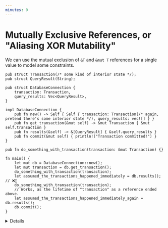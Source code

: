 ```yaml
---
minutes: 0
---
```


# Mutually Exclusive References, or "Aliasing XOR Mutability"

We can use the mutual exclusion of `&T` and `&mut T` references for a single value to model some constraints.

```rust,editable
pub struct Transaction(/* some kind of interior state */);
pub struct QueryResult(String);

pub struct DatabaseConnection {
    transaction: Transaction,
    query_results: Vec<QueryResult>,
}

impl DatabaseConnection {
    pub fn new() -> Self { Self { transaction: Transaction(/* again, pretend there's some interior state */), query_results: vec![] } }
    pub fn get_transaction(&mut self) -> &mut Transaction { &mut self.transaction }
    pub fn results(&self) -> &[QueryResult] { &self.query_results }
    pub fn commit(&mut self) { println!("Transaction committed!") }
}

pub fn do_something_with_transaction(transaction: &mut Transaction) {}

fn main() {
    let mut db = DatabaseConnection::new();
    let mut transaction = db.get_transaction();
    do_something_with_transaction(transaction);
    let assumed_the_transactions_happened_immediately = db.results(); // ❌🔨
    do_something_with_transaction(transaction);
    // Works, as the lifetime of "transaction" as a reference ended above.
    let assumed_the_transactions_happened_immediately_again = db.results();
    db.commit();
}
```

<details>

- Aliasing XOR Mutability means "we can have multiple immutable references, a single mutable reference, but not both."

- This example shows how we can use the mutual exclusion of these kinds of references when it comes to dissuade a user from reading query results while using the transaction API, something that might happen if the user is working under the false assumption that the queries being written to the transaction happen "immediately" rather than being queued up and performed together.

- By borrowing one field of a struct under a mutable / exclusive reference we prevent access to the other fields of that struct under a shared / non-exclusive reference until the lifetime of that borrow ends.

- As laid out in [generalizing ownership](generalizing-ownership.md) we can look at the ways Mutable References and Shareable References interact to see if they fit with the invariants we want to uphold for an API.

- In this case, having the query results not public and placed behind a getter function, we can enforce the invariant "users of this API are not looking at the query results at the same time as they are writing to a transaction."

<!-- Setup for Exercises -->
<details>
<summary>
The "don't look at query results while building a " API can still be circumvented, how so?
</summary>
    <ul>
    <li>
    The user could access the transaction solely through `db.get_transaction()`, leaving the lifetime too temporary to prevent access to `db.results()`.
    </li>
    <li>
    How could we avoid this by working in other concepts from "Leveraging the Type System"?
    </li>
    </ul>
</details>

</details>